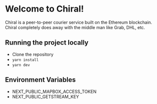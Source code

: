 # Welcome to Chiral!

Chiral is a peer-to-peer courier service built on the Ethereum blockchain. Chiral completely does away with the middle man like Grab, DHL, etc.

## Running the project locally

-   Clone the repository
-   `yarn install`
-   `yarn dev`

## Environment Variables

-   NEXT_PUBLIC_MAPBOX_ACCESS_TOKEN
-   NEXT_PUBLIC_GETSTREAM_KEY
